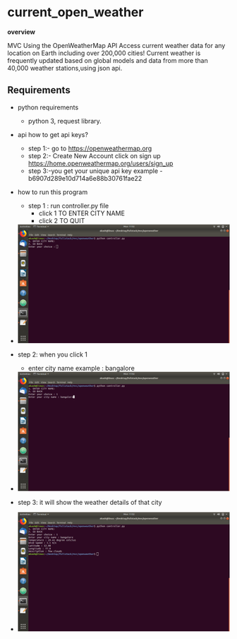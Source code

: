 # current_open_weather

**overview**

MVC Using the OpenWeatherMap API Access current weather data for any location on Earth including over 200,000 cities! Current weather is frequently updated based on global models and data from more than 40,000 weather stations,using json api.

## Requirements
* python requirements
    * python 3, request library.

* api
how to get api keys?
  * step 1:- go to https://openweathermap.org 
  * step 2:- Create New Account click on sign up https://home.openweathermap.org/users/sign_up
  * step 3:-you get your unique api key example -b6907d289e10d714a6e88b30761fae22


* how to run this program 
   * step 1 : run controller.py file 
      * click   1 TO ENTER CITY NAME 
      * click   2 TO QUIT


* <img src="screenshot/image/output1.png" alt="alt text" width="600">


* step 2: when you click 1 
  * enter city name example : bangalore
  
* <img src="screenshot/image/output2.png" alt="alt text" width="600">

* step 3: it will show the weather details of that city


* <img src="screenshot/image/output3.png" alt="alt text" width="600">
  

